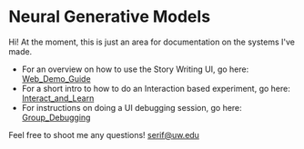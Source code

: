 # Neural Generative Models

Hi! At the moment, this is just an area for documentation on the systems I've made. 

* For an overview on how to use the Story Writing UI, go here: [Web_Demo_Guide](https://github.com/seraphinatarrant/neural-generation/blob/master/Web_Demo_Guide.md)
* For a short intro to how to do an Interaction based experiment, go here: [Interact_and_Learn](https://github.com/seraphinatarrant/neural-generation/blob/master/Interact_and_Learn.md)
* For instructions on doing a UI debugging session, go here: [Group_Debugging](https://github.com/seraphinatarrant/neural-generation/blob/master/Group_Debugging_and_Feedback.md)

Feel free to shoot me any questions! [serif@uw.edu](mailto:serif@uw.edu)

